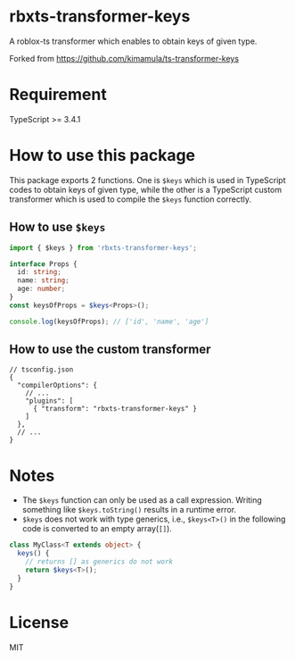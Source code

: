 # rbxts-transformer-keys
A roblox-ts transformer which enables to obtain keys of given type.

Forked from https://github.com/kimamula/ts-transformer-keys

# Requirement
TypeScript >= 3.4.1

# How to use this package

This package exports 2 functions.
One is `$keys` which is used in TypeScript codes to obtain keys of given type, while the other is a TypeScript custom transformer which is used to compile the `$keys` function correctly.

## How to use `$keys`

```ts
import { $keys } from 'rbxts-transformer-keys';

interface Props {
  id: string;
  name: string;
  age: number;
}
const keysOfProps = $keys<Props>();

console.log(keysOfProps); // ['id', 'name', 'age']
```

## How to use the custom transformer

```jsonc
// tsconfig.json
{
  "compilerOptions": {
    // ...
    "plugins": [
      { "transform": "rbxts-transformer-keys" }
    ]
  },
  // ...
}
```

# Notes

* The `$keys` function can only be used as a call expression. Writing something like `$keys.toString()` results in a runtime error.
* `$keys` does not work with type generics, i.e., `$keys<T>()` in the following code is converted to an empty array(`[]`).

```ts
class MyClass<T extends object> {
  keys() {
    // returns [] as generics do not work
    return $keys<T>();
  }
}
```

# License

MIT
